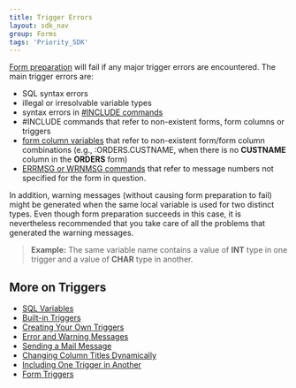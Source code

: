```yaml
---
title: Trigger Errors
layout: sdk_nav
group: Forms
tags: 'Priority_SDK'
---
```


[Form preparation](Form-Preparation ) will fail if any major
trigger errors are encountered. The main trigger errors are:

-   SQL syntax errors
-   illegal or irresolvable variable types
-   syntax errors in [#INCLUDE
    commands](Including-One-Trigger-in-Another )
-   #INCLUDE commands that refer to non-existent forms, form columns or
    triggers
-   [form column
    variables](SQL-Variables#Form-Column-Variables ) that
    refer to non-existent form/form column combinations (e.g.,
    :ORDERS.CUSTNAME, when there is no **CUSTNAME** column in the
    **ORDERS** form)
-   [ERRMSG or WRNMSG commands](Error-and-Warning-Messages )
    that refer to message numbers not specified for the form in
    question.

In addition, warning messages (without causing form preparation to fail)
might be generated when the same local variable is used for two distinct
types. Even though form preparation succeeds in this case, it is
nevertheless recommended that you take care of all the problems that
generated the warning messages.

> **Example:** The same variable name contains a value of **INT** type
> in one trigger and a value of **CHAR** type in another.

## More on Triggers 

-   [SQL Variables](SQL-Variables )
-   [Built-in Triggers](Built-in-Triggers )
-   [Creating Your Own Triggers](Creating-Your-Own-Triggers )
-   [Error and Warning Messages](Error-and-Warning-Messages )
-   [Sending a Mail Message](Sending-a-Mail-Message )
-   [Changing Column Titles
    Dynamically](Changing-Column-Titles-Dynamically )
-   [Including One Trigger in
    Another](Including-One-Trigger-in-Another )
-   [Form Triggers](Form-Triggers )
